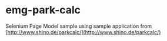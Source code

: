 # emg-park-calc

Selenium Page Model sample using sample application from [http://www.shino.de/parkcalc/](http://www.shino.de/parkcalc/)
